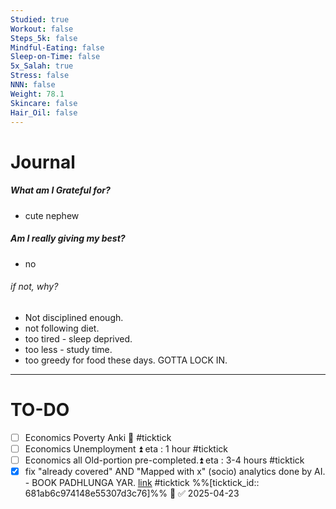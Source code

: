 ```yaml
---
Studied: true
Workout: false
Steps_5k: false
Mindful-Eating: false
Sleep-on-Time: false
5x_Salah: true
Stress: false
NNN: false
Weight: 78.1
Skincare: false
Hair_Oil: false
---
```



# Journal
##### What am I Grateful for?
- cute nephew
##### Am I really giving my best?
* no
###### if not, why?
* Not disciplined enough.
* not following diet.
* too tired - sleep deprived.
* too less - study time.
* too greedy for food these days. GOTTA LOCK IN.

---


# TO-DO





- [ ] Economics Poverty Anki 🔼 #ticktick
- [ ] Economics Unemployment ⏫ eta : 1 hour #ticktick 
- [ ] Economics all Old-portion pre-completed.⏫ eta : 3-4 hours #ticktick 
- [x] fix "already covered" AND "Mapped with x" (socio) analytics done by AI.   - BOOK PADHLUNGA YAR.  [link](https://ticktick.com/webapp/#p/681aaaf2c71c710000000041/tasks/681ab6c974148e55307d3c76) #ticktick  %%[ticktick_id:: 681ab6c974148e55307d3c76]%% 🔽 ✅ 2025-04-23